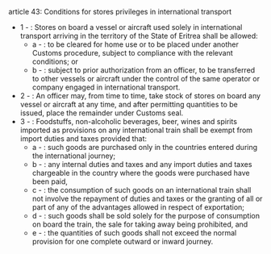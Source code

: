 article 43: Conditions for stores privileges in international transport

<ul>
			<li>1 - : Stores on board a vessel or aircraft used solely in international transport arriving in the territory of the State of Eritrea shall be allowed:<ul>
						<li>a - : to be cleared for home use or to be placed under another Customs procedure, subject to compliance with the relevant conditions; or <ul>
						</ul></li>						<li>b - : subject to prior authorization from an officer, to be transferred to other vessels or aircraft under the control of the same operator or company engaged in international transport. <ul>
						</ul></li>			</ul></li>			<li>2 - : An officer may, from time to time, take stock of stores on board any vessel or aircraft at any time, and after permitting quantities to be issued, place the remainder under Customs seal. <ul>
			</ul></li>			<li>3 - : Foodstuffs, non-alcoholic beverages, beer, wines and spirits imported as provisions on any international train shall be exempt from import duties and taxes provided that:<ul>
						<li>a - : such goods are purchased only in the countries entered during the international journey; <ul>
						</ul></li>						<li>b - : any internal duties and taxes and any import duties and taxes chargeable in the country where the goods were purchased have been paid,<ul>
						</ul></li>						<li>c - : the consumption of such goods on an international train shall not involve the repayment of duties and taxes or the granting of all or part of any of the advantages allowed in respect of exportation;<ul>
						</ul></li>						<li>d - : such goods shall be sold solely for the purpose of consumption on board the train, the sale for taking away being prohibited, and<ul>
						</ul></li>						<li>e - : the quantities of such goods shall not exceed the normal provision for one complete outward or inward journey. <ul>
						</ul></li>			</ul></li></ul>